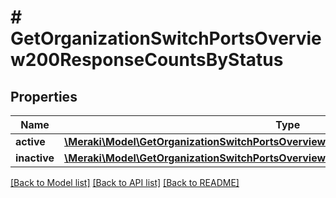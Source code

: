 # # GetOrganizationSwitchPortsOverview200ResponseCountsByStatus

## Properties

Name | Type | Description | Notes
------------ | ------------- | ------------- | -------------
**active** | [**\Meraki\Model\GetOrganizationSwitchPortsOverview200ResponseCountsByStatusActive**](GetOrganizationSwitchPortsOverview200ResponseCountsByStatusActive.md) |  | [optional]
**inactive** | [**\Meraki\Model\GetOrganizationSwitchPortsOverview200ResponseCountsByStatusInactive**](GetOrganizationSwitchPortsOverview200ResponseCountsByStatusInactive.md) |  | [optional]

[[Back to Model list]](../../README.md#models) [[Back to API list]](../../README.md#endpoints) [[Back to README]](../../README.md)
